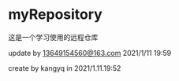 # myRepository
这是一个学习使用的远程仓库


update by 13649154560@163.com 2021/1/11 19:59

create by kangyq in 2021/1.11.19:52
